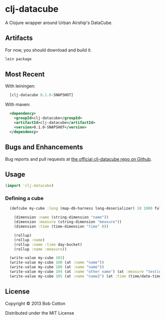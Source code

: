 # clj-datacube

A Clojure wrapper around Urban Airship's DataCube.

## Artifacts

For now, you should download and build it.

```sh
lein package
```

## Most Recent

With leiningen:

``` clj
  [clj-datacube 0.1.0-SNAPSHOT]
```
  
With maven:

``` xml
  <dependency>
    <groupId>clj-datacube</groupId>
    <artifactId>clj-datacube</artifactId>
    <version>0.1.0-SNAPSHOT</version>
  </dependency>
```

## Bugs and Enhancements

Bug reports and pull requests at [the official clj-datacube repo on Github](https://github.com/bcotton/clj-datacube).

## Usage

``` clj
(import 'clj-datacube)
```

### Defining a cube

``` clj
  (defcube my-cube :long (map-db-harness long-deserializer) 10 1000 full-sync-level

    (dimension :name (string-dimension "name"))
    (dimension :measure (string-dimension "measure"))
    (dimension :time (time-dimension "time" 8))

    (rollup)
    (rollup :name)
    (rollup :name :time day-bucket)
    (rollup :name :measure))

  (write-value my-cube 102)
  (write-value my-cube 100 (at :name "name"))
  (write-value my-cube 100 (at :name "name"))
  (write-value my-cube 104 (at :name "other name") (at :measure "testing"))
  (write-value my-cube 105 (at :name "name2") (at :time (time/date-time 2013 06 02)))
```
  

## License

Copyright © 2013 Bob Cotton

Distributed under the MIT License
